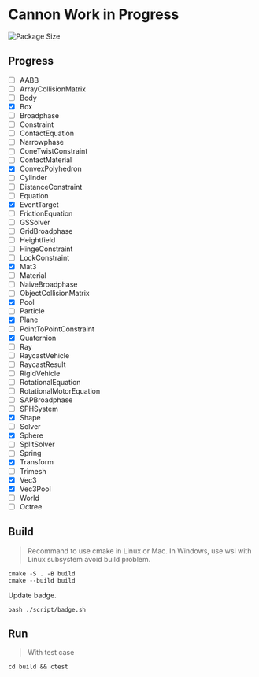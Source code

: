 # Cannon Work in Progress

![Package Size](https://img.shields.io/badge/dynamic/json?label=Package%20Size&query=$.lib_size&url=https://raw.githubusercontent.com/JesonRondo/cannon.cpp/develop/badge.json)

## Progress

 - [ ] AABB
 - [ ] ArrayCollisionMatrix
 - [ ] Body
 - [x] Box
 - [ ] Broadphase
 - [ ] Constraint
 - [ ] ContactEquation
 - [ ] Narrowphase
 - [ ] ConeTwistConstraint
 - [ ] ContactMaterial
 - [x] ConvexPolyhedron
 - [ ] Cylinder
 - [ ] DistanceConstraint
 - [ ] Equation
 - [x] EventTarget
 - [ ] FrictionEquation
 - [ ] GSSolver
 - [ ] GridBroadphase
 - [ ] Heightfield
 - [ ] HingeConstraint
 - [ ] LockConstraint
 - [x] Mat3
 - [ ] Material
 - [ ] NaiveBroadphase
 - [ ] ObjectCollisionMatrix
 - [x] Pool
 - [ ] Particle
 - [x] Plane
 - [ ] PointToPointConstraint
 - [x] Quaternion
 - [ ] Ray
 - [ ] RaycastVehicle
 - [ ] RaycastResult
 - [ ] RigidVehicle
 - [ ] RotationalEquation
 - [ ] RotationalMotorEquation
 - [ ] SAPBroadphase
 - [ ] SPHSystem
 - [x] Shape
 - [ ] Solver
 - [x] Sphere
 - [ ] SplitSolver
 - [ ] Spring
 - [x] Transform
 - [ ] Trimesh
 - [x] Vec3
 - [x] Vec3Pool
 - [ ] World
 - [ ] Octree

## Build

> Recommand to use cmake in Linux or Mac.
> In Windows, use wsl with Linux subsystem avoid build problem.

```shell
cmake -S . -B build
cmake --build build
```

Update badge.

```shell
bash ./script/badge.sh
```

## Run

> With test case

```shell
cd build && ctest
```
